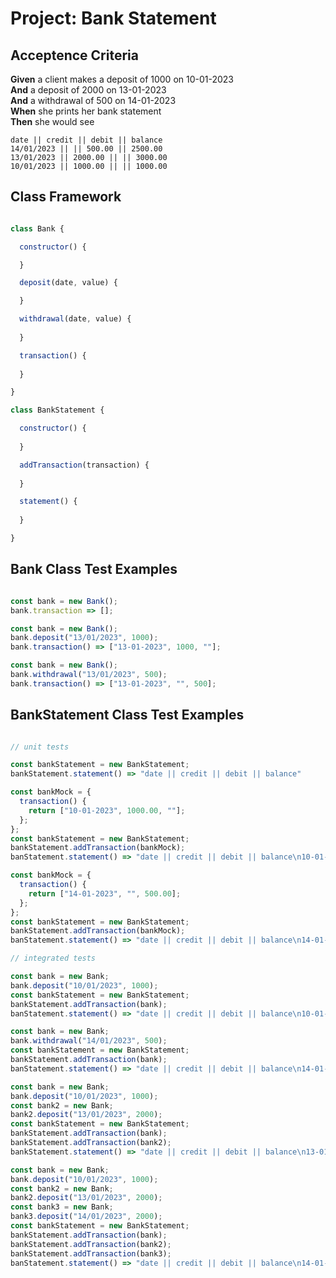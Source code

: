 # Project: Bank Statement

## Acceptence Criteria

**Given** a client makes a deposit of 1000 on 10-01-2023  
**And** a deposit of 2000 on 13-01-2023  
**And** a withdrawal of 500 on 14-01-2023  
**When** she prints her bank statement  
**Then** she would see

```
date || credit || debit || balance
14/01/2023 || || 500.00 || 2500.00
13/01/2023 || 2000.00 || || 3000.00
10/01/2023 || 1000.00 || || 1000.00

```

## Class Framework

```javascript

class Bank {

  constructor() {

  }

  deposit(date, value) {

  }

  withdrawal(date, value) {
  
  }

  transaction() {
    
  }

}

class BankStatement {

  constructor() {
   
  }

  addTransaction(transaction) {
  
  }

  statement() {
    
  }

}

```

## Bank Class Test Examples

```javascript

const bank = new Bank();
bank.transaction => [];

const bank = new Bank();
bank.deposit("13/01/2023", 1000);
bank.transaction() => ["13-01-2023", 1000, ""];

const bank = new Bank();
bank.withdrawal("13/01/2023", 500);
bank.transaction() => ["13-01-2023", "", 500];

```

## BankStatement Class Test Examples

```javascript

// unit tests

const bankStatement = new BankStatement;
bankStatement.statement() => "date || credit || debit || balance"

const bankMock = { 
  transaction() {
    return ["10-01-2023", 1000.00, ""];
  };
};
const bankStatement = new BankStatement;
bankStatement.addTransaction(bankMock); 
banStatement.statement() => "date || credit || debit || balance\n10-01-2023 || 1000.00 || || 1000.00"

const bankMock = { 
  transaction() {
    return ["14-01-2023", "", 500.00];
  };
};
const bankStatement = new BankStatement;
bankStatement.addTransaction(bankMock); 
banStatement.statement() => "date || credit || debit || balance\n14-01-2023 || 500.00 || || -500.00"

// integrated tests

const bank = new Bank;
bank.deposit("10/01/2023", 1000);
const bankStatement = new BankStatement;
bankStatement.addTransaction(bank); 
banStatement.statement() => "date || credit || debit || balance\n10-01-2023 || 1000.00 || || 1000.00"

const bank = new Bank;
bank.withdrawal("14/01/2023", 500);
const bankStatement = new BankStatement;
bankStatement.addTransaction(bank); 
banStatement.statement() => "date || credit || debit || balance\n14-01-2023 ||  || 500.00 || -500.00"

const bank = new Bank;
bank.deposit("10/01/2023", 1000);
const bank2 = new Bank;
bank2.deposit("13/01/2023", 2000);
const bankStatement = new BankStatement;
bankStatement.addTransaction(bank); 
bankStatement.addTransaction(bank2); 
bankStatement.statement() => "date || credit || debit || balance\n13-01-2023 || 2000.00 || || 3000.00\n10-01-2023 || 1000.00 || || 1000.00"

const bank = new Bank;
bank.deposit("10/01/2023", 1000);
const bank2 = new Bank;
bank2.deposit("13/01/2023", 2000);
const bank3 = new Bank;
bank3.deposit("14/01/2023", 2000);
const bankStatement = new BankStatement;
bankStatement.addTransaction(bank); 
bankStatement.addTransaction(bank2); 
bankStatement.addTransaction(bank3); 
banStatement.statement() => "date || credit || debit || balance\n14-01-2023 || || 500.00 || 2500.00\n13-01-2023 || 2000.00 || || 3000.00\n10-01-2023 || 1000.00 || || 1000.00"

```

                                                                

